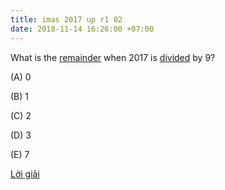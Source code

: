 ```yaml
---
title: imas 2017 up r1 02
date: 2018-11-14 16:26:00 +07:00
---
```


What is the [remainder](remainder.html) when 2017 is [divided](divide.html) by 9?

\(A) 0 

\(B) 1

\(C) 2 

\(D) 3

\(E) 7

[Lời giải](loi-giai-imas-2017-up-r1-02.html)